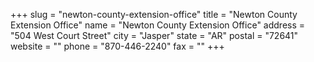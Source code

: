 +++
slug = "newton-county-extension-office"
title = "Newton County Extension Office"
name = "Newton County Extension Office"
address = "504 West Court Street"
city = "Jasper"
state = "AR"
postal = "72641"
website = ""
phone = "870-446-2240"
fax = ""
+++
